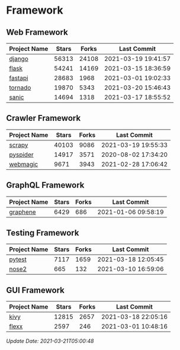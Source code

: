 # Framework

## Web Framework
| Project Name | Stars | Forks | Last Commit |
| ------------ | ----- | ----- | ----------- |
| [django](https://github.com/django/django) | 56313 | 24108 | 2021-03-19 19:41:57 |
| [flask](https://github.com/pallets/flask) | 54241 | 14169 | 2021-03-15 18:36:59 |
| [fastapi](https://github.com/tiangolo/fastapi) | 28683 | 1968 | 2021-03-01 19:02:33 |
| [tornado](https://github.com/tornadoweb/tornado) | 19870 | 5343 | 2021-03-20 15:46:43 |
| [sanic](https://github.com/sanic-org/sanic) | 14694 | 1318 | 2021-03-17 18:55:52 |

## Crawler Framework
| Project Name | Stars | Forks | Last Commit |
| ------------ | ----- | ----- | ----------- |
| [scrapy](https://github.com/scrapy/scrapy) | 40103 | 9086 | 2021-03-19 19:55:33 |
| [pyspider](https://github.com/binux/pyspider) | 14917 | 3571 | 2020-08-02 17:34:20 |
| [webmagic](https://github.com/code4craft/webmagic) | 9671 | 3943 | 2021-02-28 17:06:42 |

## GraphQL Framework
| Project Name | Stars | Forks | Last Commit |
| ------------ | ----- | ----- | ----------- |
| [graphene](https://github.com/graphql-python/graphene) | 6429 | 686 | 2021-01-06 09:58:19 |

## Testing Framework
| Project Name | Stars | Forks | Last Commit |
| ------------ | ----- | ----- | ----------- |
| [pytest](https://github.com/pytest-dev/pytest) | 7117 | 1659 | 2021-03-18 12:05:45 |
| [nose2](https://github.com/nose-devs/nose2) | 665 | 132 | 2021-03-10 16:59:06 |

## GUI Framework
| Project Name | Stars | Forks | Last Commit |
| ------------ | ----- | ----- | ----------- |
| [kivy](https://github.com/kivy/kivy) | 12815 | 2657 | 2021-03-18 22:05:16 |
| [flexx](https://github.com/flexxui/flexx) | 2597 | 246 | 2021-03-01 10:48:16 |

*Update Date: 2021-03-21T05:00:48*